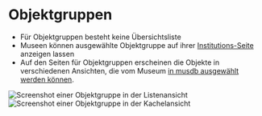 # Objektgruppen

- Für Objektgruppen besteht keine Übersichtsliste
- Museen können ausgewählte Objektgruppe auf ihrer [Institutions-Seite](../Museum/Einzelnes-Museum.md) anzeigen lassen
- Auf den Seiten für Objektgruppen erscheinen die Objekte in verschiedenen Ansichten, die vom Museum [in musdb ausgewählt werden können](../../musdb/Objektgruppen/README.md).

![Screenshot einer Objektgruppe in der Listenansicht](../../assets/frontend/Objektgruppe/Objektgruppe-Listenansicht.avif)
![Screenshot einer Objektgruppe in der Kachelansicht](../../assets/frontend/Objektgruppe/Objektgruppe-Kachelansicht.avif)
